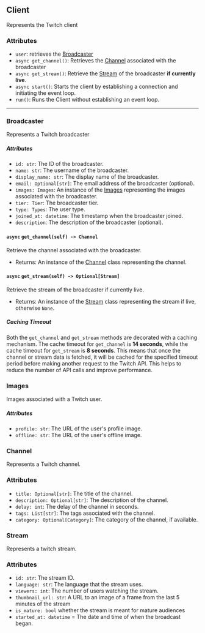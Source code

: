 ## Client
Represents the Twitch client
### Attributes
- `user`: retrieves the [Broadcaster](#Broadcaster)
- `async get_channel()`: Retrieves the [Channel](#Channel) associated with the broadcaster
- `async get_stream()`: Retrieve the [Stream](#Stream) of the broadcaster **if currently live**.
- `async start()`:  Starts the client by establishing a connection and initiating the event loop.
- `run()`: Runs the Client without establishing an event loop.


---
### Broadcaster
Represents a Twitch broadcaster

##### Attributes
- `id: str`: The ID of the broadcaster.
- `name: str`: The username of the broadcaster.
- `display_name: str`: The display name of the broadcaster.
- `email: Optional[str]`: The email address of the broadcaster (optional).
- `images: Images`: An instance of the [Images](#Images) representing the images associated with the broadcaster.
- `tier: Tier`: The broadcaster tier.
- `type: Types`: The user type.
- `joined_at: datetime`: The timestamp when the broadcaster joined.
- `description`: The description of the broadcaster (optional).

####  `async` `get_channel(self) -> Channel`

Retrieve the channel associated with the broadcaster.
- Returns: An instance of the [Channel](#channel) class representing the channel.

####  `async` `get_stream(self) -> Optional[Stream]`

Retrieve the stream of the broadcaster if currently live.
- Returns: An instance of the [Stream](#Stream) class representing the stream if live, otherwise `None`.

##### Caching Timeout
Both the `get_channel` and `get_stream` methods are decorated with a caching mechanism. The cache timeout for `get_channel` is **14 seconds**, while the cache timeout for `get_stream` is **8 seconds**. This means that once the channel or stream data is fetched, it will be cached for the specified timeout period before making another request to the Twitch API. This helps to reduce the number of API calls and improve performance.


### Images
Images associated with a Twitch user.

##### Attributes
- `profile: str`: The URL of the user's profile image.
- `offline: str`: The URL of the user's offline image.

### Channel
Represents a Twitch channel.

### Attributes
- `title: Optional[str]`: The title of the channel.
- `description: Optional[str]`: The description of the channel.
- `delay: int`: The delay of the channel in seconds.
- `tags: List[str]`: The tags associated with the channel.
- `category: Optional[Category]`: The category of the channel, if available.


### Stream
Represents a twitch stream.

### Attributes
- `id: str`: The stream ID.
- `language: str`: The language that the stream uses.
- `viewers: int`: The number of users watching the stream.
- `thumbnail_url: str`: A URL to an image of a frame from the last 5 minutes of the stream
- `is_mature: bool` whether the stream is meant for mature audiences
- `started_at: datetime` = The date and time of when the broadcast began.
